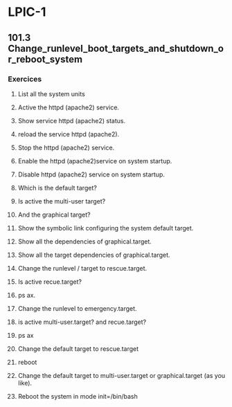 # LPIC-1


## 101.3 Change_runlevel_boot_targets_and_shutdown_or_reboot_system

### Exercices

1. List all the system units

2. Active the httpd (apache2) service.

3. Show service httpd (apache2) status.

4. reload the service httpd (apache2).

5. Stop the httpd (apache2) service.

6. Enable the httpd (apache2)service on system startup.

7. Disable httpd (apache2) service on system startup.

8. Which is the default target?

9. Is active the multi-user target?

10. And the graphical target?

11. Show the symbolic link configuring the system default target.

12. Show all the dependencies of graphical.target.

13. Show all the target dependencies of graphical.target.

14. Change the runlevel / target to rescue.target.

15. Is active recue.target?

16. ps ax.

17. Change the runlevel to emergency.target.

18. is active multi-user.target? and recue.target?

19. ps ax

20. Change the default target to rescue.target

21. reboot

22. Change the default target to multi-user.target or graphical.target (as you like).

23. Reboot the system in mode init=/bin/bash

